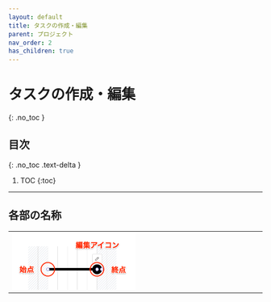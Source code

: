 ```yaml
---
layout: default
title: タスクの作成・編集
parent: プロジェクト
nav_order: 2
has_children: true
---
```


# タスクの作成・編集
{: .no_toc }

## 目次
{: .no_toc .text-delta }

1. TOC
{:toc}

---

## 各部の名称
<table><tr><td>
<img src="/assets/images/projects/task/1.png" width="50%">
</td></tr></table>
